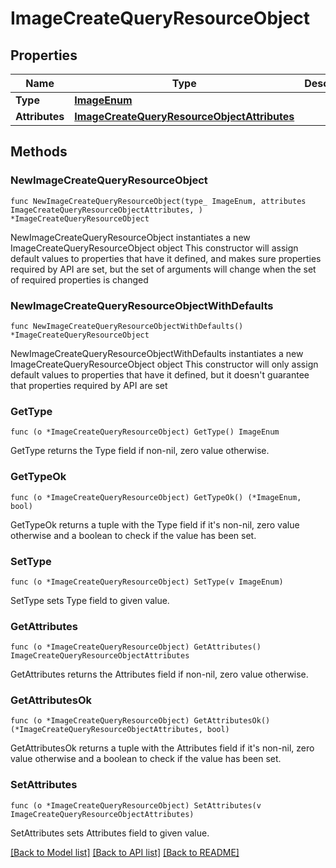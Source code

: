 # ImageCreateQueryResourceObject

## Properties

Name | Type | Description | Notes
------------ | ------------- | ------------- | -------------
**Type** | [**ImageEnum**](ImageEnum.md) |  | 
**Attributes** | [**ImageCreateQueryResourceObjectAttributes**](ImageCreateQueryResourceObjectAttributes.md) |  | 

## Methods

### NewImageCreateQueryResourceObject

`func NewImageCreateQueryResourceObject(type_ ImageEnum, attributes ImageCreateQueryResourceObjectAttributes, ) *ImageCreateQueryResourceObject`

NewImageCreateQueryResourceObject instantiates a new ImageCreateQueryResourceObject object
This constructor will assign default values to properties that have it defined,
and makes sure properties required by API are set, but the set of arguments
will change when the set of required properties is changed

### NewImageCreateQueryResourceObjectWithDefaults

`func NewImageCreateQueryResourceObjectWithDefaults() *ImageCreateQueryResourceObject`

NewImageCreateQueryResourceObjectWithDefaults instantiates a new ImageCreateQueryResourceObject object
This constructor will only assign default values to properties that have it defined,
but it doesn't guarantee that properties required by API are set

### GetType

`func (o *ImageCreateQueryResourceObject) GetType() ImageEnum`

GetType returns the Type field if non-nil, zero value otherwise.

### GetTypeOk

`func (o *ImageCreateQueryResourceObject) GetTypeOk() (*ImageEnum, bool)`

GetTypeOk returns a tuple with the Type field if it's non-nil, zero value otherwise
and a boolean to check if the value has been set.

### SetType

`func (o *ImageCreateQueryResourceObject) SetType(v ImageEnum)`

SetType sets Type field to given value.


### GetAttributes

`func (o *ImageCreateQueryResourceObject) GetAttributes() ImageCreateQueryResourceObjectAttributes`

GetAttributes returns the Attributes field if non-nil, zero value otherwise.

### GetAttributesOk

`func (o *ImageCreateQueryResourceObject) GetAttributesOk() (*ImageCreateQueryResourceObjectAttributes, bool)`

GetAttributesOk returns a tuple with the Attributes field if it's non-nil, zero value otherwise
and a boolean to check if the value has been set.

### SetAttributes

`func (o *ImageCreateQueryResourceObject) SetAttributes(v ImageCreateQueryResourceObjectAttributes)`

SetAttributes sets Attributes field to given value.



[[Back to Model list]](../README.md#documentation-for-models) [[Back to API list]](../README.md#documentation-for-api-endpoints) [[Back to README]](../README.md)


